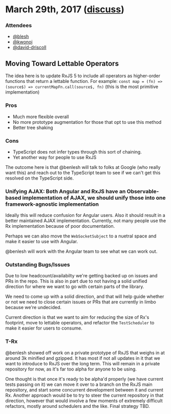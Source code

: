 # March 29th, 2017 ([discuss](https://github.com/ReactiveX/rxjs-core-notes/pull/8))

### Attendees

* [@blesh](https://github.com/blesh)
* [@kwonoj](https://github.com/kwonoj)
* [@david-driscoll](https://github.com/david-driscoll)


## Moving Toward Lettable Operators

The idea here is to update RxJS 5 to include all operators as higher-order functions that return a lettable function. For example:  `const map = (fn) => (source$) => currentMapFn.call(source$, fn)` (this is the most primitive implementation)

### Pros

 - Much more flexible overall
 - No more prototype augmentation for those that opt to use this method
 - Better tree shaking
 
### Cons

 - TypeScript does not infer types through this sort of chaining.
 - Yet another way for people to use RxJS

The outcome here is that @benlesh will talk to folks at Google (who really want this) and reach out to the TypeScript team to see if we can't get this resolved on the TypeScript side.

### Unifying AJAX: Both Angular and RxJS have an Observable-based implementation of AJAX, we should unify those into one framework-agnostic implementation

Ideally this will reduce confusion for Angular users. Also it should result in a better maintained AJAX implementation. Currently, not many people use the Rx implementation because of poor documentation.

Perhaps we can also move the `WebSocketSubject` to a nuetral space and make it easier to use with Angular.

@benlesh will work with the Angular team to see what we can work out.

### Outstanding Bugs/Issues

Due to low headcount/availabilty we're getting backed up on issues and PRs in the repo. This is also in part due to not having a solid unified direction for where we want to go with certain parts of the library.

We need to come up with a solid direction, and that will help guide whether or not we need to close certain issues or PRs that are currently in limbo because we're undecided.

Current direction is that we want to aim for reducing the size of Rx's footprint, move to lettable operators, and refactor the `TestScheduler` to make it easier for users to consume.

### T-Rx

@benlesh showed off work on a private prototype of RxJS that weighs in at around 3k minified and gzipped. It has most if not all updates in it that we want to introduce to RxJS over the long term. This will remain in a private repository for now, as it's far too alpha for anyone to be using.

One thought is that once it's ready to be alpha'd properly (we have current tests passing on it) we can move it over to a branch on the RxJS main repository, and start some concurrent development between it and current Rx. Another approach would be to try to steer the current repository in that direction, however that would involve a few moments of extremely difficult refactors, mostly around schedulers and the like. Final strategy TBD.

